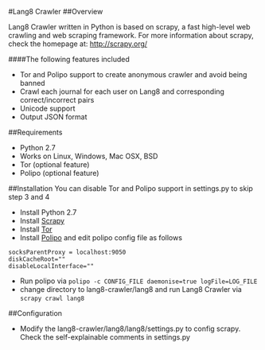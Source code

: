#Lang8 Crawler
##Overview

Lang8 Crawler written in Python is based on scrapy, a fast high-level web crawling and web scraping framework. For more information about scrapy, check the homepage at: http://scrapy.org/

####The following features included
* Tor and Polipo support to create anonymous crawler and avoid being banned
* Crawl each journal for each user on Lang8 and corresponding correct/incorrect pairs
* Unicode support
* Output JSON format

##Requirements
* Python 2.7
* Works on Linux, Windows, Mac OSX, BSD
* Tor (optional feature)
* Polipo (optional feature)

##Installation
You can disable Tor and Polipo support in settings.py to skip step 3 and 4

* Install Python 2.7
* Install [Scrapy](http://doc.scrapy.org/en/latest/intro/install.html)
* Install [Tor](https://www.torproject.org/)
* Install [Polipo](http://www.pps.univ-paris-diderot.fr/~jch/software/polipo/) and edit polipo config file as follows
```
socksParentProxy = localhost:9050
diskCacheRoot=""
disableLocalInterface=""
```
* Run polipo via `polipo -c CONFIG_FILE daemonise=true logFile=LOG_FILE`
* change directory to lang8-crawler/lang8 and run Lang8 Crawler via `scrapy crawl lang8`

##Configuration
* Modify the lang8-crawler/lang8/lang8/settings.py to config scrapy. Check the self-explainable comments in settings.py 
